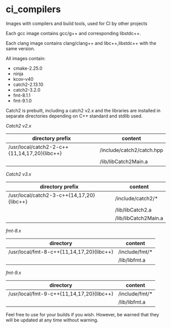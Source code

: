 # ci_compilers
Images with compilers and build tools, used for CI by other projects

Each gcc image contains gcc/g++ and corresponding libstdc++.

Each clang image contains clang/clang++ and libc++,libstdc++ with the same version.

All images contain:
* cmake-2.25.0
* ninja
* kcov-v40
* catch2-2.13.10 
* catch2-3.2.0
* fmt-8.1.1
* fmt-9.1.0

Catch2 is prebuilt, including a catch2 v2.x and the libraries are installed in separate directories depending on C++ standard and stdlib used.

*Catch2 v2.x*

| directory prefix                           | content                   |
|--------------------------------------------|---------------------------|
|/usr/local/catch2-2-c++{11,14,17,20}{libc++}| /include/catch2/catch.hpp |
|                                            | /lib/libCatch2Main.a      |

*Catch2 v3.x*

| directory prefix                          | content              |
|-------------------------------------------|----------------------|
| /usr/local/catch2-3-c++{14,17,20}{libc++} | /include/catch2/*    |
|                                           | /lib/libCatch2.a     |
|                                           | /lib/libCatch2Main.a |

*fmt-8.x*

| directory | content |
|-----------|---------|
| /usr/local/fmt-8-c++{11,14,17,20}{libc++} | /include/fmt/* |
|                                           | /lib/libfmt.a  |

*fmt-9.x*

| directory                                 | content        |
|-------------------------------------------|----------------|
| /usr/local/fmt-9-c++{11,14,17,20}{libc++} | /include/fmt/* |
|                                           | /lib/libfmt.a  |

Feel free to use for your builds if you wish. However, be warned that they will
be updated at any time without warning.
  